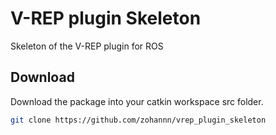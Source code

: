 # V-REP plugin Skeleton
Skeleton of the V-REP plugin for ROS
## Download

Download the package into your catkin workspace src folder.
```Bash 
git clone https://github.com/zohannn/vrep_plugin_skeleton
```

